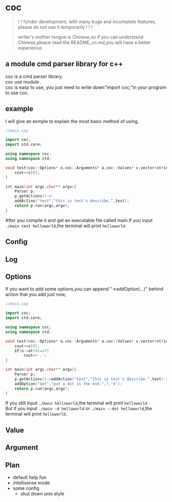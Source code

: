# coc
>!  !  !Under development, with many bugs and incomplete features, please do not use it temporarily !  !  !

>writer's mother tongue is Chinese,so if you can understand Chinese,pleace read the README_cn.md,you will have a better experience.
## a module cmd parser library for c++
coc is a cmd parser library.\
coc use module .\
coc is easy to use, you just need to write down"import coc;"in your program to use coc.
## example
I will give an exmple to explain the most basic method of using.
```c++
//main.cpp

import coc;
import std.core;

using namespace coc;
using namespace std;

void test(coc::Options* o,coc::Arguments* a,coc::Values* v,vector<string>& s){
    cout<<s[0];
}

int main(int argc,char** argv){
    Parser p;
    p.getActions()->
    addAction("test","this is test's describe.",test);
    return p.run(argc,argv);
}
```
After you compile it and get an executable file called main.If you input `./main test helloworld`,the terminal will print `helloworld`
## Config
## Log
## Options
If you want to add some options,you can append "->addOption(...)" behind action that you add just now;

```c++
//main.cpp

import coc;
import std.core;

using namespace coc;
using namespace std;

void test(coc::Options* o,coc::Arguments* a,coc::Values* v,vector<string>& s){
    cout<<s[0];
    if(o->at(0)==7)
        cout<<'.';
}

int main(int argc,char** argv){
    Parser p;
    p.getActions()->addAction("test","this is test's describe.",test)->
    addOption("dot","put a dot in the end.",7,'d');
    return p.run(argc,argv);
}
```
If you still input `./main helloworld`,the terminal will print `helloworld`\
But if you input `./main -d helloworld` or `./main --dot helloworld`,the terminal will print `helloworld.`
## Value
## Argument

## **Plan**
- default help fun
- intellisense mode
- some config
    + shut down unix style
